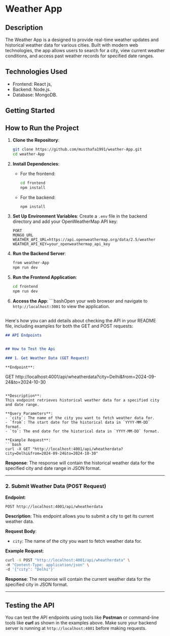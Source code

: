 # Weather App

## Description
The Weather App is a designed to provide real-time weather updates and historical weather data for various cities.
Built with modern web technologies, the app allows users to search for a city, view current weather conditions, and access past weather records for specified date ranges.
## Technologies Used
- Frontend: React js,
- Backend: Node.js.
- Database: MongoDB.

## Getting Started
## How to Run the Project
1. **Clone the Repository**:
   ```bash
   git clone https://github.com/musthafa1991/weather-App.git
   cd weather-App
   ```

2. **Install Dependencies**:
   - For the frontend:
     ```bash
     cd frontend
     npm install
     ```

   - For the backend:
     ```bash
     npm install
     ```

3. **Set Up Environment Variables**: Create a `.env` file in the backend directory and add your OpenWeatherMap API key:
   ```
   PORT
   MONGO_URL
   WEATHER_API_URL=https://api.openweathermap.org/data/2.5/weather
   WEATHER_API_KEY=your_openweathermap_api_key
   ```

4. **Run the Backend Server**:
   ```bash
   from weather-App
   npm run dev
   ```

5. **Run the Frontend Application**:
   ```bash
   cd frontend
   npm run dev
   ```

6. **Access the App**:
   ```bashOpen your web browser and navigate to `http://localhost:3001` to view the application.
   ```
Here's how you can add details about checking the API in your README file, including examples for both the GET and POST requests:

```markdown
## API Endpoints


## How to Test the Api

### 1. Get Weather Data (GET Request)

**Endpoint**: 
```
GET http://localhost:4001/api/wheatherdata?city=Delhi&from=2024-09-24&to=2024-10-30
```

**Description**: 
This endpoint retrieves historical weather data for a specified city and date range.

**Query Parameters**:
- `city`: The name of the city you want to fetch weather data for.
- `from`: The start date for the historical data in `YYYY-MM-DD` format.
- `to`: The end date for the historical data in `YYYY-MM-DD` format.

**Example Request**:
```bash
curl -X GET "http://localhost:4001/api/wheatherdata?city=Delhi&from=2024-09-24&to=2024-10-30"
```

**Response**: 
The response will contain the historical weather data for the specified city and date range in JSON format.

---

### 2. Submit Weather Data (POST Request)

**Endpoint**: 
```
POST http://localhost:4001/api/wheatherdata
```

**Description**: 
This endpoint allows you to submit a city to get its current weather data.

**Request Body**:
- `city`: The name of the city you want to fetch weather data for. 

**Example Request**:
```bash
curl -X POST "http://localhost:4001/api/wheatherdata" \
-H "Content-Type: application/json" \
-d '{"city": "Delhi"}'
```

**Response**: 
The response will contain the current weather data for the specified city in JSON format.

---

## Testing the API

You can test the API endpoints using tools like **Postman** or command-line tools like **curl** as shown in the examples above. Make sure your backend server is running at `http://localhost:4001` before making requests.

```

